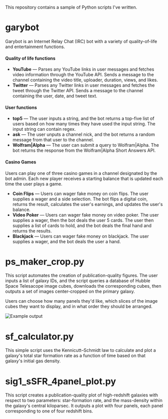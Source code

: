 This repository contains a sample of Python scripts I've written.

# garybot
Garybot is an Internet Relay Chat (IRC) bot with a variety of quality-of-life and entertainment functions.

#### Quality of life functions
* **YouTube** — Parses any YouTube links in user messages and fetches video information through the YouTube API. Sends a message to the channel containing the video title, uploader, duration, views, and likes.
* **Twitter** — Parses any Twitter links in user messages and fetches the tweet through the Twitter API. Sends a message to the channel containing the user, date, and tweet text.

#### User functions
* **top5** — The user inputs a string, and the bot returns a top-five list of users based on how many times they have used the input string. The input string can contain regex.
* **ask** — The user unputs a channel nick, and the bot returns a random message from that user to the channel.
* **Wolfram|Alpha** — The user can submit a query to Wolfram|Alpha. The bot returns the response from the Wolfram|Alpha Short Answers API.

#### Casino Games
Users can play one of three casino games in a channel designated by the bot admin. Each new player receives a starting balance that is updated each time the user plays a game.
* **Coin Flips** — Users can wager fake money on coin flips. The user supplies a wager and a side selection. The bot flips a digital coin, returns the result, calculates the user's earnings, and updates the user's balance.
* **Video Poker** — Users can wager fake money on video poker. The user supplies a wager, then the bot deals the user 5 cards. The user then supplies a list of cards to hold, and the bot deals the final hand and returns the results.
* **Blackjack** — Users can wager fake money on blackjack. The user supplies a wager, and the bot deals the user a hand.

# ps_maker_crop.py
This script automates the creation of publication-quality figures. The user inputs a list of galaxy IDs, and the script queries a database of Hubble Space Telesacope image cubes, downloads the corresponding cubes, then outputs a set of images center-cropped on the primary galaxy.

Users can choose how many panels they'd like, which slices of the image cubes they want to display, and in what order they should be arranged.

![Example output](https://i.imgur.com/LtukLvd.png)

# sf_calculator.py
This simple script uses the Kennicutt–Schmidt law to calculate and plot a galaxy's total star formation rate as a function of time based on that galaxy's initial gas density.

# sig1_sSFR_4panel_plot.py
This script creates a publication-quality plot of high-redshift galaxies with respect to two parameters: star-formation rate, and the mass-density within the galaxy's central kiloparsec. It outputs a plot with four panels, each panel corresponding to one of four redshift bins.
